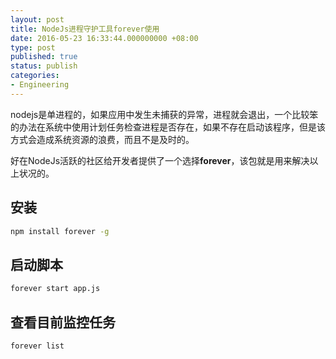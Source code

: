```yaml
---
layout: post
title: NodeJs进程守护工具forever使用
date: 2016-05-23 16:33:44.000000000 +08:00
type: post
published: true
status: publish
categories:
- Engineering
---
```

nodejs是单进程的，如果应用中发生未捕获的异常，进程就会退出，一个比较笨的办法在系统中使用计划任务检查进程是否存在，如果不存在启动该程序，但是该方式会造成系统资源的浪费，而且不是及时的。

好在NodeJs活跃的社区给开发者提供了一个选择**forever**，该包就是用来解决以上状况的。

## 安装

```bash
npm install forever -g
```

## 启动脚本

```bash
forever start app.js
```

## 查看目前监控任务

```bash
forever list
```